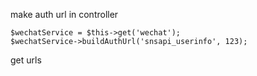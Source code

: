 make auth url in controller    

```$wechatService = $this->get('wechat');```  
```$wechatService->buildAuthUrl('snsapi_userinfo', 123);```

get urls
```http://dev./panda-we-chat/get-url/code